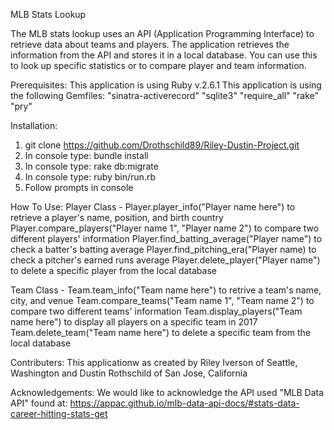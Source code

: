  MLB Stats Lookup
 
The MLB stats lookup uses an API (Application Programming Interface) to retrieve data about teams and players. The application retrieves the information from the   API and stores it in a local database. You can use this to look up specific statistics or to compare player and team information.
 
 Prerequisites: 
 This application is using Ruby v.2.6.1
 This application is using the following Gemfiles:
 "sinatra-activerecord"
 "sqlite3"
 "require_all"
 "rake"
 "pry"
 
 Installation:
 1. git clone https://github.com/Drothschild89/Riley-Dustin-Project.git
 2. In console type: bundle install
 3. In console type: rake db:migrate
 4. In console type: ruby bin/run.rb
 5. Follow prompts in console
 
 How To Use:
  Player Class - 
   Player.player_info("Player name here") to retrieve a player's name, position, and birth country
   Player.compare_players("Player name 1", "Player name 2") to compare two different players' information
   Player.find_batting_average("Player name") to check a batter's batting average
   Player.find_pitching_era("Player name) to check a pitcher's earned runs average
   Player.delete_player("Player name") to delete a specific player from the local database

  Team Class - 
    Team.team_info("Team name here") to retrive a team's name, city, and venue
    Team.compare_teams("Team name 1", "Team name 2") to compare two different teams' information
    Team.display_players("Team name here") to display all players on a specific team in 2017
    Team.delete_team("Team name here") to delete a specific team from the local database

  Contributers:
    This applicationw as created by Riley Iverson of Seattle, Washington and Dustin Rothschild of San Jose, California

  Acknowledgements: 
    We would like to acknowledge the API used "MLB Data API" found at: https://appac.github.io/mlb-data-api-docs/#stats-data-career-hitting-stats-get
   
